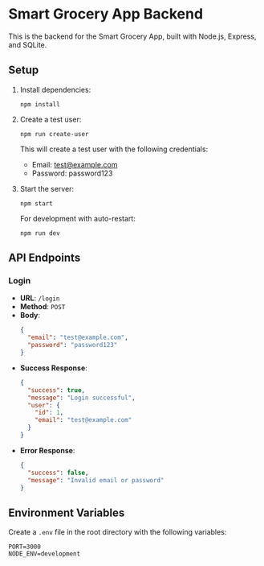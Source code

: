 # Smart Grocery App Backend

This is the backend for the Smart Grocery App, built with Node.js, Express, and SQLite.

## Setup

1. Install dependencies:
   ```
   npm install
   ```

2. Create a test user:
   ```
   npm run create-user
   ```
   This will create a test user with the following credentials:
   - Email: test@example.com
   - Password: password123

3. Start the server:
   ```
   npm start
   ```
   For development with auto-restart:
   ```
   npm run dev
   ```

## API Endpoints

### Login

- **URL**: `/login`
- **Method**: `POST`
- **Body**:
  ```json
  {
    "email": "test@example.com",
    "password": "password123"
  }
  ```
- **Success Response**:
  ```json
  {
    "success": true,
    "message": "Login successful",
    "user": {
      "id": 1,
      "email": "test@example.com"
    }
  }
  ```
- **Error Response**:
  ```json
  {
    "success": false,
    "message": "Invalid email or password"
  }
  ```

## Environment Variables

Create a `.env` file in the root directory with the following variables:

```
PORT=3000
NODE_ENV=development
``` 